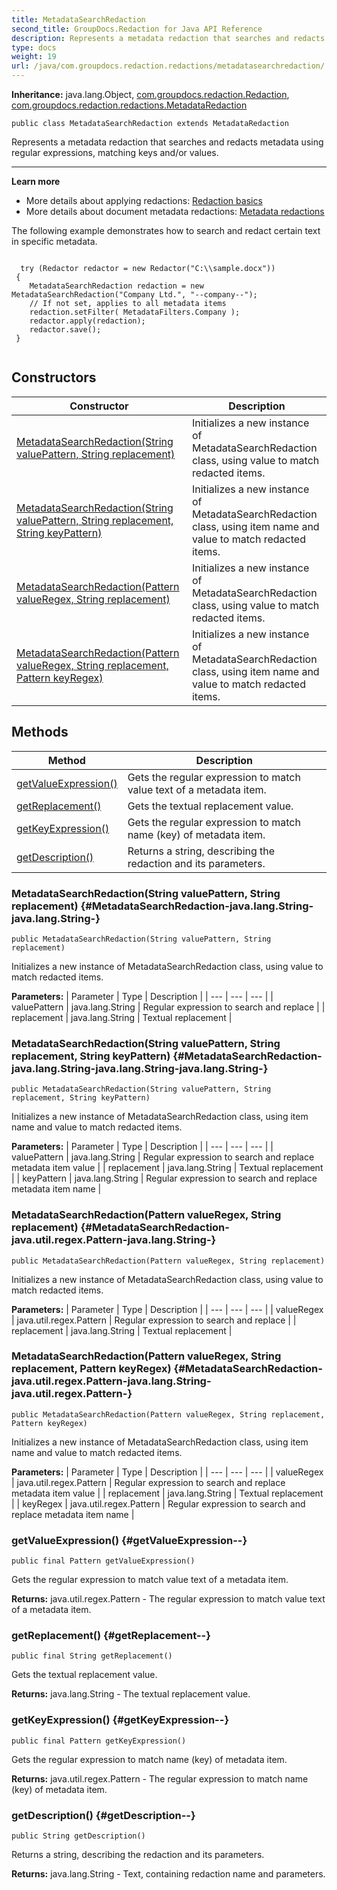 ```yaml
---
title: MetadataSearchRedaction
second_title: GroupDocs.Redaction for Java API Reference
description: Represents a metadata redaction that searches and redacts metadata using regular expressions matching keys and/or values.
type: docs
weight: 19
url: /java/com.groupdocs.redaction.redactions/metadatasearchredaction/
---
```

**Inheritance:**
java.lang.Object, [com.groupdocs.redaction.Redaction](../../com.groupdocs.redaction/redaction), [com.groupdocs.redaction.redactions.MetadataRedaction](../../com.groupdocs.redaction.redactions/metadataredaction)
```
public class MetadataSearchRedaction extends MetadataRedaction
```

Represents a metadata redaction that searches and redacts metadata using regular expressions, matching keys and/or values.

--------------------

**Learn more**

 *  More details about applying redactions: [Redaction basics][]
 *  More details about document metadata redactions: [Metadata redactions][]

The following example demonstrates how to search and redact certain text in specific metadata.

```

  try (Redactor redactor = new Redactor("C:\\sample.docx"))
 {
    MetadataSearchRedaction redaction = new MetadataSearchRedaction("Company Ltd.", "--company--");
    // If not set, applies to all metadata items
    redaction.setFilter( MetadataFilters.Company );
    redactor.apply(redaction);
    redactor.save();
 }
 
```


[Redaction basics]: https://docs.groupdocs.com/redaction/java/redaction-basics/
[Metadata redactions]: https://docs.groupdocs.com/redaction/java/metadata-redactions/
## Constructors

| Constructor | Description |
| --- | --- |
| [MetadataSearchRedaction(String valuePattern, String replacement)](#MetadataSearchRedaction-java.lang.String-java.lang.String-) | Initializes a new instance of MetadataSearchRedaction class, using value to match redacted items. |
| [MetadataSearchRedaction(String valuePattern, String replacement, String keyPattern)](#MetadataSearchRedaction-java.lang.String-java.lang.String-java.lang.String-) | Initializes a new instance of MetadataSearchRedaction class, using item name and value to match redacted items. |
| [MetadataSearchRedaction(Pattern valueRegex, String replacement)](#MetadataSearchRedaction-java.util.regex.Pattern-java.lang.String-) | Initializes a new instance of MetadataSearchRedaction class, using value to match redacted items. |
| [MetadataSearchRedaction(Pattern valueRegex, String replacement, Pattern keyRegex)](#MetadataSearchRedaction-java.util.regex.Pattern-java.lang.String-java.util.regex.Pattern-) | Initializes a new instance of MetadataSearchRedaction class, using item name and value to match redacted items. |
## Methods

| Method | Description |
| --- | --- |
| [getValueExpression()](#getValueExpression--) | Gets the regular expression to match value text of a metadata item. |
| [getReplacement()](#getReplacement--) | Gets the textual replacement value. |
| [getKeyExpression()](#getKeyExpression--) | Gets the regular expression to match name (key) of metadata item. |
| [getDescription()](#getDescription--) | Returns a string, describing the redaction and its parameters. |
### MetadataSearchRedaction(String valuePattern, String replacement) {#MetadataSearchRedaction-java.lang.String-java.lang.String-}
```
public MetadataSearchRedaction(String valuePattern, String replacement)
```


Initializes a new instance of MetadataSearchRedaction class, using value to match redacted items.

**Parameters:**
| Parameter | Type | Description |
| --- | --- | --- |
| valuePattern | java.lang.String | Regular expression to search and replace |
| replacement | java.lang.String | Textual replacement |

### MetadataSearchRedaction(String valuePattern, String replacement, String keyPattern) {#MetadataSearchRedaction-java.lang.String-java.lang.String-java.lang.String-}
```
public MetadataSearchRedaction(String valuePattern, String replacement, String keyPattern)
```


Initializes a new instance of MetadataSearchRedaction class, using item name and value to match redacted items.

**Parameters:**
| Parameter | Type | Description |
| --- | --- | --- |
| valuePattern | java.lang.String | Regular expression to search and replace metadata item value |
| replacement | java.lang.String | Textual replacement |
| keyPattern | java.lang.String | Regular expression to search and replace metadata item name |

### MetadataSearchRedaction(Pattern valueRegex, String replacement) {#MetadataSearchRedaction-java.util.regex.Pattern-java.lang.String-}
```
public MetadataSearchRedaction(Pattern valueRegex, String replacement)
```


Initializes a new instance of MetadataSearchRedaction class, using value to match redacted items.

**Parameters:**
| Parameter | Type | Description |
| --- | --- | --- |
| valueRegex | java.util.regex.Pattern | Regular expression to search and replace |
| replacement | java.lang.String | Textual replacement |

### MetadataSearchRedaction(Pattern valueRegex, String replacement, Pattern keyRegex) {#MetadataSearchRedaction-java.util.regex.Pattern-java.lang.String-java.util.regex.Pattern-}
```
public MetadataSearchRedaction(Pattern valueRegex, String replacement, Pattern keyRegex)
```


Initializes a new instance of MetadataSearchRedaction class, using item name and value to match redacted items.

**Parameters:**
| Parameter | Type | Description |
| --- | --- | --- |
| valueRegex | java.util.regex.Pattern | Regular expression to search and replace metadata item value |
| replacement | java.lang.String | Textual replacement |
| keyRegex | java.util.regex.Pattern | Regular expression to search and replace metadata item name |

### getValueExpression() {#getValueExpression--}
```
public final Pattern getValueExpression()
```


Gets the regular expression to match value text of a metadata item.

**Returns:**
java.util.regex.Pattern - The regular expression to match value text of a metadata item.
### getReplacement() {#getReplacement--}
```
public final String getReplacement()
```


Gets the textual replacement value.

**Returns:**
java.lang.String - The textual replacement value.
### getKeyExpression() {#getKeyExpression--}
```
public final Pattern getKeyExpression()
```


Gets the regular expression to match name (key) of metadata item.

**Returns:**
java.util.regex.Pattern - The regular expression to match name (key) of metadata item.
### getDescription() {#getDescription--}
```
public String getDescription()
```


Returns a string, describing the redaction and its parameters.

**Returns:**
java.lang.String - Text, containing redaction name and parameters.
